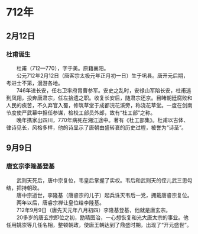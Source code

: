 # 712年
## 2月12日
### 杜甫诞生
　　杜甫（712—770），字于美。原籍襄阳。<br>　　公元712年2月12日（唐客宗太极元年正月初一日）生于巩县。唐开元后期，考进士不第，漫游各地。<br>　　746年进长安，任右卫率府胄曹参军。安史之乱时，安禄山军陷长安，杜甫逃到凤翔，投奔唐肃宗，任左拾遗之职。收复长安后，随肃宗还京。目睹朝廷腐败和人民的疾苦，不久弃官入蜀，修筑草堂于成都浣花溪旁，称浇花草堂。一度在剑南节度使严武幕中担任参谋，检校工部员外郎，故有“杜工部”之称。<br>　　晚年携家出四川，770年病死在湘江途中。著有《杜工部集》。杜甫以古体、律诗见长，风格多样，他的诗显示了唐朝由盛转衰的历史过程，被誉为“诗圣”。
## 9月9日
### 唐玄宗李隆基登基
　　武则天死后，唐中宗复位，韦皇后掌握了实权。韦后和武则天的侄儿武三思勾结，把持朝政。<br>　　唐中宗逝世，李隆基（唐睿宗的儿子）起兵诛灭韦后一党，拥戴唐睿宗复位。<br>　　两年以后，唐睿宗禅让皇位给李隆基。<br>　　712年9月9日（唐先天元年八月初四）李隆基登基，他就是唐玄宗。<br>　　20多岁的唐玄宗即位之初，励精图治，一心想恢复和光大唐太宗的事业。他任用姚崇等几任名相，整顿朝政，使唐王朝达到了鼎盛时期，出现了“开元盛世”。
<comment/>